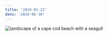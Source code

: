 ```yaml
---
title: '2024-02-22'
date: '2024-06-30'
---
```

![landscape of a cape cod beach with a seagull](/images/photos/2024-06-18-08h22m46_4.jpg "My wife found a Canon AF35ML and we shot a roll of film on it. Some of the shots came out wonderful, like this one I took of Quivett Neck in Cape Cod")
<!--more-->